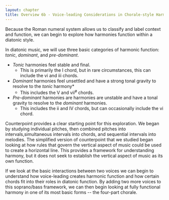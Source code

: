 ```yaml
---
layout: chapter
title: Overview 6b - Voice-leading Considerations in Chorale-style Harmony
---
```


Because the Roman numeral system allows us to classify and label context and function, we can begin to explore how harmonies function within a diatonic style.

In diatonic music, we will use three basic categories of harmonic function: *tonic*, *dominant*, and *pre-dominant*. 
- *Tonic* harmonies feel stable and final.
  - This is primarily the I chord, but in rare circumstances, this can include the vi and iii chords.
- *Dominant* harmonies feel unsettled and have a strong tonal gravity to resolve to the *tonic* harmony*
  - This includes the V and vii<sup>&oslash;</sup> chords.
- *Pre-dominant* harmonies are harmonies are unstable and have a tonal gravity to resolve to the *dominant* harmonies.
  - This includes the ii and IV chords, but can occasionally include the vi chord.

Counterpoint provides a clear starting point for this exploration. We began by studying individual pitches, then combined pitches into intervals,simultaneous intervals into chords, and sequential intervals into melodies. The simplified version of counterpoint that we studied began looking at how rules that govern the vertical aspect of music could be used to create a horizontal line. This provides a framework for understanding harmony, but it does not seek to establish the vertical aspect of music as its own function.

If we look at the basic interactions between two voices we can begin to understand how voice-leading creates harmonic function and how certain chords fit into their roles in diatonic function. By adding two more voices to this soprano/bass framework, we can then begin looking at fully functional harmony in one of its most basic forms -- the four-part chorale.
